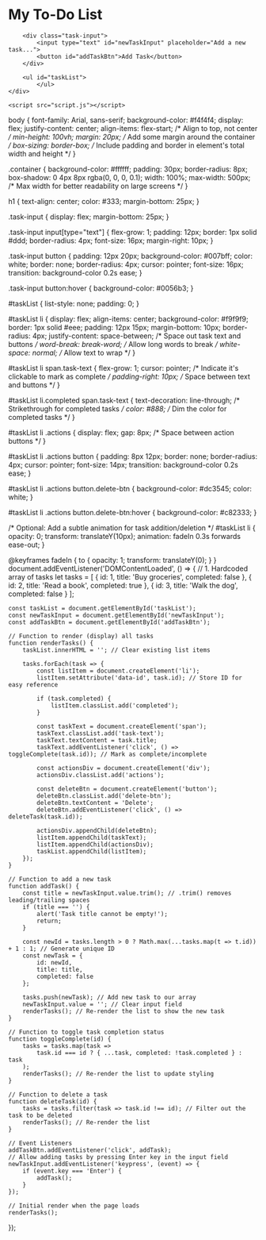 <!DOCTYPE html>
<html lang="en">
<head>
    <meta charset="UTF-8">
    <meta name="viewport" content="width=device-width, initial-scale=1.0">
    <title>Simple To-Do List</title>
    <link rel="stylesheet" href="style.css">
</head>
<body>
    <div class="container">
        <h1>My To-Do List</h1>

        <div class="task-input">
            <input type="text" id="newTaskInput" placeholder="Add a new task...">
            <button id="addTaskBtn">Add Task</button>
        </div>

        <ul id="taskList">
            </ul>
    </div>

    <script src="script.js"></script>
</body>
</html>

body {
    font-family: Arial, sans-serif;
    background-color: #f4f4f4;
    display: flex;
    justify-content: center;
    align-items: flex-start; /* Align to top, not center */
    min-height: 100vh;
    margin: 20px; /* Add some margin around the container */
    box-sizing: border-box; /* Include padding and border in element's total width and height */
}

.container {
    background-color: #ffffff;
    padding: 30px;
    border-radius: 8px;
    box-shadow: 0 4px 8px rgba(0, 0, 0, 0.1);
    width: 100%;
    max-width: 500px; /* Max width for better readability on large screens */
}

h1 {
    text-align: center;
    color: #333;
    margin-bottom: 25px;
}

.task-input {
    display: flex;
    margin-bottom: 25px;
}

.task-input input[type="text"] {
    flex-grow: 1;
    padding: 12px;
    border: 1px solid #ddd;
    border-radius: 4px;
    font-size: 16px;
    margin-right: 10px;
}

.task-input button {
    padding: 12px 20px;
    background-color: #007bff;
    color: white;
    border: none;
    border-radius: 4px;
    cursor: pointer;
    font-size: 16px;
    transition: background-color 0.2s ease;
}

.task-input button:hover {
    background-color: #0056b3;
}

#taskList {
    list-style: none;
    padding: 0;
}

#taskList li {
    display: flex;
    align-items: center;
    background-color: #f9f9f9;
    border: 1px solid #eee;
    padding: 12px 15px;
    margin-bottom: 10px;
    border-radius: 4px;
    justify-content: space-between; /* Space out task text and buttons */
    word-break: break-word; /* Allow long words to break */
    white-space: normal; /* Allow text to wrap */
}

#taskList li span.task-text {
    flex-grow: 1;
    cursor: pointer; /* Indicate it's clickable to mark as complete */
    padding-right: 10px; /* Space between text and buttons */
}

#taskList li.completed span.task-text {
    text-decoration: line-through; /* Strikethrough for completed tasks */
    color: #888; /* Dim the color for completed tasks */
}

#taskList li .actions {
    display: flex;
    gap: 8px; /* Space between action buttons */
}

#taskList li .actions button {
    padding: 8px 12px;
    border: none;
    border-radius: 4px;
    cursor: pointer;
    font-size: 14px;
    transition: background-color 0.2s ease;
}

#taskList li .actions button.delete-btn {
    background-color: #dc3545;
    color: white;
}

#taskList li .actions button.delete-btn:hover {
    background-color: #c82333;
}

/* Optional: Add a subtle animation for task addition/deletion */
#taskList li {
    opacity: 0;
    transform: translateY(10px);
    animation: fadeIn 0.3s forwards ease-out;
}

@keyframes fadeIn {
    to {
        opacity: 1;
        transform: translateY(0);
    }
}
document.addEventListener('DOMContentLoaded', () => {
    // 1. Hardcoded array of tasks
    let tasks = [
        { id: 1, title: 'Buy groceries', completed: false },
        { id: 2, title: 'Read a book', completed: true },
        { id: 3, title: 'Walk the dog', completed: false }
    ];

    const taskList = document.getElementById('taskList');
    const newTaskInput = document.getElementById('newTaskInput');
    const addTaskBtn = document.getElementById('addTaskBtn');

    // Function to render (display) all tasks
    function renderTasks() {
        taskList.innerHTML = ''; // Clear existing list items

        tasks.forEach(task => {
            const listItem = document.createElement('li');
            listItem.setAttribute('data-id', task.id); // Store ID for easy reference

            if (task.completed) {
                listItem.classList.add('completed');
            }

            const taskText = document.createElement('span');
            taskText.classList.add('task-text');
            taskText.textContent = task.title;
            taskText.addEventListener('click', () => toggleComplete(task.id)); // Mark as complete/incomplete

            const actionsDiv = document.createElement('div');
            actionsDiv.classList.add('actions');

            const deleteBtn = document.createElement('button');
            deleteBtn.classList.add('delete-btn');
            deleteBtn.textContent = 'Delete';
            deleteBtn.addEventListener('click', () => deleteTask(task.id));

            actionsDiv.appendChild(deleteBtn);
            listItem.appendChild(taskText);
            listItem.appendChild(actionsDiv);
            taskList.appendChild(listItem);
        });
    }

    // Function to add a new task
    function addTask() {
        const title = newTaskInput.value.trim(); // .trim() removes leading/trailing spaces
        if (title === '') {
            alert('Task title cannot be empty!');
            return;
        }

        const newId = tasks.length > 0 ? Math.max(...tasks.map(t => t.id)) + 1 : 1; // Generate unique ID
        const newTask = {
            id: newId,
            title: title,
            completed: false
        };

        tasks.push(newTask); // Add new task to our array
        newTaskInput.value = ''; // Clear input field
        renderTasks(); // Re-render the list to show the new task
    }

    // Function to toggle task completion status
    function toggleComplete(id) {
        tasks = tasks.map(task =>
            task.id === id ? { ...task, completed: !task.completed } : task
        );
        renderTasks(); // Re-render the list to update styling
    }

    // Function to delete a task
    function deleteTask(id) {
        tasks = tasks.filter(task => task.id !== id); // Filter out the task to be deleted
        renderTasks(); // Re-render the list
    }

    // Event Listeners
    addTaskBtn.addEventListener('click', addTask);
    // Allow adding tasks by pressing Enter key in the input field
    newTaskInput.addEventListener('keypress', (event) => {
        if (event.key === 'Enter') {
            addTask();
        }
    });

    // Initial render when the page loads
    renderTasks();
});

